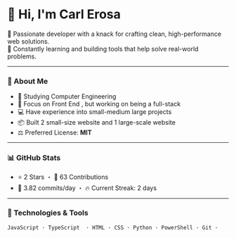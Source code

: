 # 👋 Hi, I'm Carl Erosa

🚀 Passionate developer with a knack for crafting clean, high-performance web solutions.  
🧠 Constantly learning and building tools that help solve real-world problems.

---

### 🧾 About Me
- 🔭 Studying Computer Engineering
- 🧠 Focus on Front End , but working on being a full-stack
- 💻 Have experience into small-medium large projects
- 📦 Built 2 small-size website and 1 large-scale website
- ⚖️ Preferred License: **MIT**

---

### 📊 GitHub Stats
- ⭐ 2 Stars ・ 👀 63 Contributions
- 🔁 3.82 commits/day ・ 🔥 Current Streak: 2 days

---

### 🧠 Technologies & Tools
```bash
JavaScript · TypeScript  · HTML · CSS · Python · PowerShell · Git ·  
